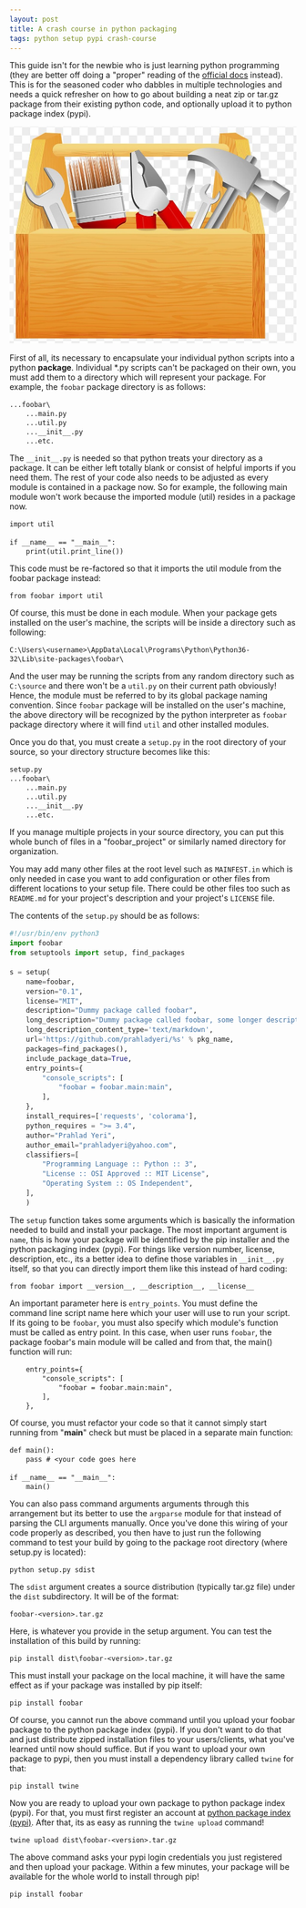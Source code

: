 ```yaml
---
layout: post
title: A crash course in python packaging
tags: python setup pypi crash-course
---
```


This guide isn't for the newbie who is just learning python programming (they are better off doing a "proper" reading of the [official docs](https://packaging.python.org/) instead). This is for the seasoned coder who dabbles in multiple technologies and needs a quick refresher on how to go about building a neat zip or tar.gz package from their existing python code, and optionally upload it to python package index (pypi).

![toolbox](/uploads/toolbox.jpg)

First of all, its necessary to encapsulate your individual python scripts into a python **package**. Individual *.py scripts can't be packaged on their own, you must add them to a directory which will represent your package. For example, the `foobar` package directory is as follows:

	...foobar\
		...main.py
		...util.py
		...__init__.py
		...etc.
	
The `__init__.py` is needed so that python treats your directory as a package. It can be either left totally blank or consist of helpful imports if you need them. The rest of your code also needs to be adjusted as every module is contained in a package now. So for example, the following main module won't work because the imported module (util) resides in a package now.

	import util

	if __name__ == "__main__":
		print(util.print_line())
	
This code must be re-factored so that it imports the util module from the foobar package instead:

	from foobar import util
	
Of course, this must be done in each module. When your package gets installed on the user's machine, the scripts will be inside a directory such as following:

	C:\Users\<username>\AppData\Local\Programs\Python\Python36-32\Lib\site-packages\foobar\
	
And the user may be running the scripts from any random directory such as `C:\source` and there won't be a `util.py` on their current path obviously! Hence, the module must be referred to by its global package naming convention. Since `foobar` package will be installed on the user's machine, the above directory will be recognized by the python interpreter as `foobar` package directory where it will find `util` and other installed modules.

Once you do that, you must create a `setup.py` in the root directory of your source, so your directory structure becomes like this:

	setup.py
	...foobar\
		...main.py
		...util.py
		...__init__.py
		...etc.

If you manage multiple projects in your source directory, you can put this whole bunch of files in a "foobar_project" or similarly named directory for organization.

You may add many other files at the root level such as `MAINFEST.in` which is only needed in case you want to add configuration or other files from different locations to your setup file. There could be other files too such as `README.md` for your project's description and your project's `LICENSE` file.

The contents of the `setup.py` should be as follows:

```python
#!/usr/bin/env python3
import foobar
from setuptools import setup, find_packages

s = setup(
	name=foobar,
	version="0.1",
	license="MIT",
	description="Dummy package called foobar",
	long_description="Dummy package called foobar, some longer description.",
	long_description_content_type='text/markdown',
	url='https://github.com/prahladyeri/%s' % pkg_name,
	packages=find_packages(),
	include_package_data=True,
	entry_points={
		"console_scripts": [
			"foobar = foobar.main:main",
		],
	},
	install_requires=['requests', 'colorama'],
	python_requires = ">= 3.4",
	author="Prahlad Yeri",
	author_email="prahladyeri@yahoo.com",
	classifiers=[
		"Programming Language :: Python :: 3",
		"License :: OSI Approved :: MIT License",
		"Operating System :: OS Independent",
	],
	)
```

The `setup` function takes some arguments which is basically the information needed to build and install your package. The most important argument is `name`, this is how your package will be identified by the pip installer and the python packaging index (pypi). For things like version number, license, description, etc., its a better idea to define those variables in `__init__.py` itself, so that you can directly import them like this instead of hard coding:

	from foobar import __version__, __description__, __license__
	
An important parameter here is `entry_points`. You must define the command line script name here which your user will use to run your script. If its going to be `foobar`, you must also specify which module's function must be called as entry point. In this case, when user runs `foobar`, the package foobar's main module will be called and from that, the main() function will run:

		entry_points={
			"console_scripts": [
				"foobar = foobar.main:main",
			],
		},
		
Of course, you must refactor your code so that it cannot simply start running from "__main__" check but must be placed in a separate main function:

	def main():
		pass # <your code goes here
		
	if __name__ == "__main__":
		main()
		
You can also pass command arguments arguments through this arrangement but its better to use the `argparse` module for that instead of parsing the CLI arguments manually. Once you've done this wiring of your code properly as described, you then have to just run the following command to test your build by going to the package root directory (where setup.py is located):

	python setup.py sdist
	
The `sdist` argument creates a source distribution (typically tar.gz file) under the `dist` subdirectory. It will be of the format:

	foobar-<version>.tar.gz
	
Here, <version> is whatever you provide in the setup argument. You can test the installation of this build by running:

	pip install dist\foobar-<version>.tar.gz
	
This must install your package on the local machine, it will have the same effect as if your package was installed by pip itself:

	pip install foobar

Of course, you cannot run the above command until you upload your foobar package to the python package index (pypi). If you don't want to do that and just distribute zipped installation files to your users/clients, what you've learned until now should suffice. But if you want to upload your own package to pypi, then you must install a dependency library called `twine` for that:

	pip install twine
	
Now you are ready to upload your own package to python package index (pypi). For that, you must first register an account at [python package index (pypi)](https://pypi.org). After that, its as easy as running the `twine upload` command!

	twine upload dist\foobar-<version>.tar.gz
	
The above command asks your pypi login credentials you just registered and then upload your package. Within a few minutes, your package will be available for the whole world to install through pip!

	pip install foobar